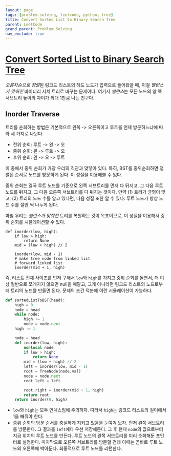 ```yaml
---
layout: page
tags: [problem-solving, leetcode, python, tree]
title: Convert Sorted List to Binary Search Tree
parent: LeetCode
grand_parent: Problem Solving
nav_exclude: true
---
```


# [Convert Sorted List to Binary Search Tree](https://leetcode.com/problems/convert-sorted-list-to-binary-search-tree/)

 *오름차순으로 정렬*된 링크드 리스트의 헤드 노드가 입력으로 들어왔을
 때, 이걸 *밸런스가 맞춰진* 바이너리 서치 트리로 바꾸는
 문제이다. 여기서 *밸런스*는 모든 노드의 양 쪽 서브트리 높이의 차이가
 최대 1만큼 나는 친구다.

## Inorder Traverse

 트리를 순회하는 방법은 기본적으로 왼쪽 -> 오른쪽이고 루트를 언제
 방문하느냐에 따라 세 가지로 나뉜다.
 - 전위 순회: 루트 -> 왼 -> 오
 - 중위 순회: 왼 -> 루트 -> 오
 - 후위 순회: 왼 -> 오 -> 루트

 이 중에서 중위 순회가 가장 우리의 직관과 맞닿아 있다. 특히, BST를
 중위순회하면 정렬된 순서로 노드를 방문하게 된다. 이 성질을 이용해볼
 수 있다.

 중위 순회는 결국 루트 노드를 기준으로 왼쪽 서브트리를 먼저 다 뒤지고,
 그 다음 루트 노드를 뒤지고, 그 다음 오른쪽 서브트리를 다 뒤지는
 것이다. 만약 (1) 트리가 균형이 맞고, (2) 트리의 노드 수를 알고
 있다면, 다음 성질 또한 알 수 있다: 루트 노드가 항상 노드 수를 절반 씩
 나누게 된다.

 마침 우리는 *밸런스가 맞춰진* 트리를 복원하는 것이 목표이므로, 이
 성질을 이용해서 중위 순회를 시뮬레이션할 수 있다.

```
def inorder(low, high):
    if low > high:
        return None
    mid = (low + high) // 2

    inorder(low, mid - 1)
    # make tree node from linked list
    # forward linked list
    inorder(mid + 1, high)
```

 즉, 리스트 전체 사이즈를 먼저 구해서 `low`와 `high`를 가지고 중위
 순회를 돌면서, 더 이상 절반으로 쪼개지지 않으면 null을 매달고, 그게
 아니라면 링크드 리스트의 노드로부터 트리의 노드를 만들면 된다. 문제의
 조건 덕분에 이런 시뮬레이션이 가능하다.

```python
def sortedListToBST(head):
    high = 0
    node = head
    while node:
        high += 1
        node = node.next
    high -= 1

    node = head
    def inorder(low, high):
        nonlocal node
        if low > high:
            return None
        mid = (low + high) // 2
        left = inorder(low, mid - 1)
        root = TreeNode(node.val)
        node = node.next
        root.left = left

        root.right = inorder(mid + 1, high)
        return root
    return inorder(0, high)
```

 - `low`와 `high`는 모두 인덱스임에 주의하자. 따라서 `high`는 링크드
   리스트의 길이에서 1을 빼줘야 한다.
 - 중위 순회의 방문 순서를 충실하게 지키고 있음을 눈여겨 보자. 먼저
   왼쪽 서브트리를 방문한다. 그 결과를 `left`에다 우선 저장해둔다. 그
   후 현재 `node`의 값으로부터 지금 위치의 루트 노드를 만든다. 루트
   노드의 왼쪽 서브트리를 미리 순회해둔 포인터로 설정한다. 마지막으로
   오른쪽 서브트리를 방문할 건데 이때는 곧바로 루트 노드의 오른쪽에
   박아둔다. 최종적으로 루트 노드를 리턴한다.
